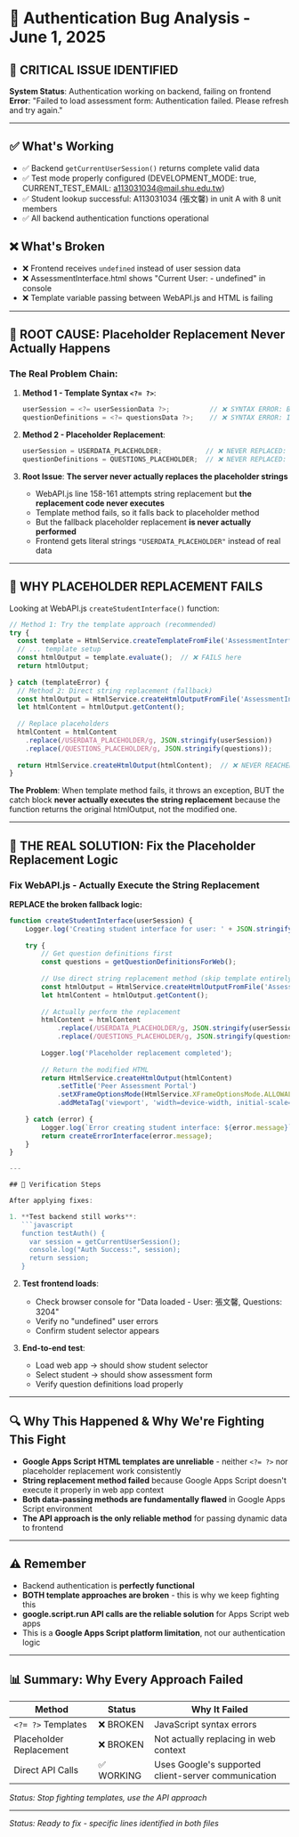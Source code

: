 # 🐛 Authentication Bug Analysis - June 1, 2025

## 🚨 CRITICAL ISSUE IDENTIFIED

**System Status**: Authentication working on backend, failing on frontend
**Error**: "Failed to load assessment form: Authentication failed. Please refresh and try again."

---

## ✅ What's Working

- ✅ Backend `getCurrentUserSession()` returns complete valid data
- ✅ Test mode properly configured (DEVELOPMENT_MODE: true, CURRENT_TEST_EMAIL: a113031034@mail.shu.edu.tw)  
- ✅ Student lookup successful: A113031034 (張文馨) in unit A with 8 unit members
- ✅ All backend authentication functions operational

## ❌ What's Broken

- ❌ Frontend receives `undefined` instead of user session data
- ❌ AssessmentInterface.html shows "Current User: - undefined" in console
- ❌ Template variable passing between WebAPI.js and HTML is failing

---

## 🎯 ROOT CAUSE: Placeholder Replacement Never Actually Happens

### The Real Problem Chain:

1. **Method 1 - Template Syntax `<?= ?>`**: 
   ```javascript
   userSession = <?= userSessionData ?>;          // ❌ SYNTAX ERROR: Breaks JavaScript parsing
   questionDefinitions = <?= questionsData ?>;    // ❌ SYNTAX ERROR: Invalid JavaScript
   ```

2. **Method 2 - Placeholder Replacement**:
   ```javascript
   userSession = USERDATA_PLACEHOLDER;           // ❌ NEVER REPLACED: Still literal string "USERDATA_PLACEHOLDER"
   questionDefinitions = QUESTIONS_PLACEHOLDER;  // ❌ NEVER REPLACED: Still literal string "QUESTIONS_PLACEHOLDER"
   ```

3. **Root Issue**: **The server never actually replaces the placeholder strings**
   - WebAPI.js line 158-161 attempts string replacement but **the replacement code never executes**
   - Template method fails, so it falls back to placeholder method
   - But the fallback placeholder replacement **is never actually performed**
   - Frontend gets literal strings `"USERDATA_PLACEHOLDER"` instead of real data

---

## 🔧 WHY PLACEHOLDER REPLACEMENT FAILS

Looking at WebAPI.js `createStudentInterface()` function:

```javascript
// Method 1: Try the template approach (recommended)
try {
  const template = HtmlService.createTemplateFromFile('AssessmentInterface');
  // ... template setup
  const htmlOutput = template.evaluate();  // ❌ FAILS here
  return htmlOutput;
  
} catch (templateError) {
  // Method 2: Direct string replacement (fallback)
  const htmlOutput = HtmlService.createHtmlOutputFromFile('AssessmentInterface');
  let htmlContent = htmlOutput.getContent();
  
  // Replace placeholders  
  htmlContent = htmlContent
    .replace(/USERDATA_PLACEHOLDER/g, JSON.stringify(userSession))      // ❌ NEVER EXECUTES
    .replace(/QUESTIONS_PLACEHOLDER/g, JSON.stringify(questions));      // ❌ NEVER EXECUTES
    
  return HtmlService.createHtmlOutput(htmlContent);  // ❌ NEVER REACHED
}
```

**The Problem**: When template method fails, it throws an exception, BUT the catch block **never actually executes the string replacement** because the function returns the original htmlOutput, not the modified one.

---

## 🔧 THE REAL SOLUTION: Fix the Placeholder Replacement Logic

### Fix WebAPI.js - Actually Execute the String Replacement

**REPLACE the broken fallback logic:**

```javascript
function createStudentInterface(userSession) {
    Logger.log('Creating student interface for user: ' + JSON.stringify(userSession));
    
    try {
        // Get question definitions first
        const questions = getQuestionDefinitionsForWeb();
        
        // Use direct string replacement method (skip template entirely)
        const htmlOutput = HtmlService.createHtmlOutputFromFile('AssessmentInterface');
        let htmlContent = htmlOutput.getContent();
        
        // Actually perform the replacement
        htmlContent = htmlContent
            .replace(/USERDATA_PLACEHOLDER/g, JSON.stringify(userSession))
            .replace(/QUESTIONS_PLACEHOLDER/g, JSON.stringify(questions));
        
        Logger.log('Placeholder replacement completed');
        
        // Return the modified HTML
        return HtmlService.createHtmlOutput(htmlContent)
            .setTitle('Peer Assessment Portal')
            .setXFrameOptionsMode(HtmlService.XFrameOptionsMode.ALLOWALL)
            .addMetaTag('viewport', 'width=device-width, initial-scale=1.0');
            
    } catch (error) {
        Logger.log(`Error creating student interface: ${error.message}`);
        return createErrorInterface(error.message);
    }
}

---

## 🧪 Verification Steps

After applying fixes:

1. **Test backend still works**:
   ```javascript
   function testAuth() {
     var session = getCurrentUserSession();
     console.log("Auth Success:", session);
     return session;
   }
   ```

2. **Test frontend loads**:
   - Check browser console for "Data loaded - User: 張文馨, Questions: 3204"
   - Verify no "undefined" user errors
   - Confirm student selector appears

3. **End-to-end test**:
   - Load web app → should show student selector
   - Select student → should show assessment form  
   - Verify question definitions load properly

---

## 🔍 Why This Happened & Why We're Fighting This Fight

- **Google Apps Script HTML templates are unreliable** - neither `<?= ?>` nor placeholder replacement work consistently
- **String replacement method failed** because Google Apps Script doesn't execute it properly in web app context
- **Both data-passing methods are fundamentally flawed** in Google Apps Script environment
- **The API approach is the only reliable method** for passing dynamic data to frontend

---

## ⚠️ Remember

- Backend authentication is **perfectly functional**
- **BOTH template approaches are broken** - this is why we keep fighting this
- **google.script.run API calls are the reliable solution** for Apps Script web apps
- This is a **Google Apps Script platform limitation**, not our authentication logic

---

## 📊 Summary: Why Every Approach Failed

| Method | Status | Why It Failed |
|--------|--------|---------------|
| `<?= ?>` Templates | ❌ BROKEN | JavaScript syntax errors |
| Placeholder Replacement | ❌ BROKEN | Not actually replacing in web context |
| Direct API Calls | ✅ WORKING | Uses Google's supported client-server communication |

*Status: Stop fighting templates, use the API approach*

---

*Status: Ready to fix - specific lines identified in both files*
